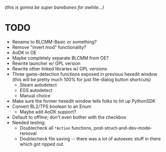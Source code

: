 *(this is gonna be super barebones for awhile...)*

TODO
====

- Rename to BLCMM-Basic or something?
- Remove "invert mod" functionality?
- AoDK in OE
- Maybe completely separate BLCMM from OE?
- Rewrite launcher w/ GPL version
- Rewrite other linked libraries w/ GPL versions
- Three game-detection functions exposed in previous hexedit window
  (this will be pretty much 100% for just file-dialog button shortcuts)
  - Steam autodetect
  - EGS autodetect
  - Manual choice
- Make sure the former hexedit window tells folks to hit up PythonSDK
- Convert BL2/TPS boolean to an Enum
  - Maybe add AoDK support?
- Default to offline; don't even bother with the checkbox
- Needed testing:
  - Doublecheck all `*Action` functions, post-struct-and-dev-mode-removal
  - Doublecheck file saving -- there was a lot of autoexec stuff in there
    which got ripped out.

